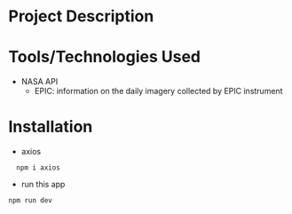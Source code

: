 # Project Description


# Tools/Technologies Used
- NASA API 
  - EPIC: information on the daily imagery collected by EPIC instrument

# Installation
- axios
``` 
  npm i axios
```
- run this app
```
npm run dev
```

